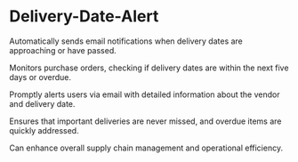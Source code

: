 # Delivery-Date-Alert

Automatically sends email notifications when delivery dates are approaching or have passed.

Monitors purchase orders, checking if delivery dates are within the next five days or overdue.

Promptly alerts users via email with detailed information about the vendor and delivery date.

Ensures that important deliveries are never missed, and overdue items are quickly addressed.

Can enhance overall supply chain management and operational efficiency.
